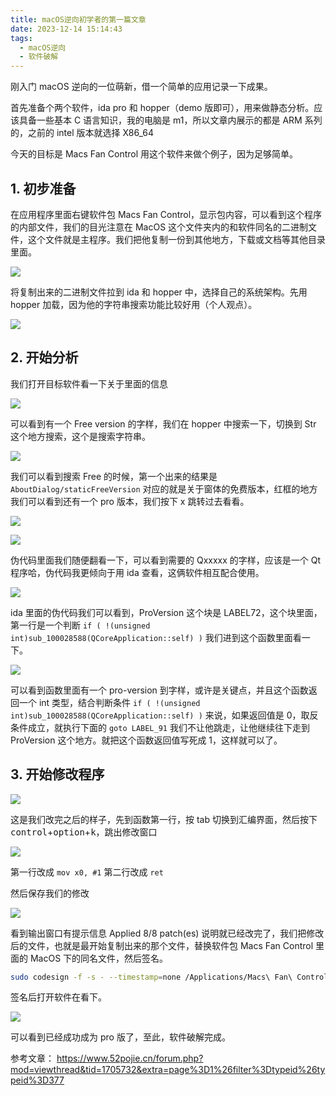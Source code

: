 ```yaml
---
title: macOS逆向初学者的第一篇文章
date: 2023-12-14 15:14:43
tags:
  - macOS逆向
  - 软件破解
---
```


刚入门 macOS 逆向的一位萌新，借一个简单的应用记录一下成果。

首先准备个两个软件，ida pro 和 hopper（demo 版即可），用来做静态分析。应该具备一些基本 C 语言知识，我的电脑是 m1，所以文章内展示的都是 ARM 系列的，之前的 intel 版本就选择 X86_64

今天的目标是 Macs Fan Control 用这个软件来做个例子，因为足够简单。

## 1. 初步准备

在应用程序里面右键软件包 Macs Fan Control，显示包内容，可以看到这个程序的内部文件，我们的目光注意在 MacOS 这个文件夹内的和软件同名的二进制文件，这个文件就是主程序。我们把他复制一份到其他地方，下载或文档等其他目录里面。

![](image.png)

将复制出来的二进制文件拉到 ida 和 hopper 中，选择自己的系统架构。先用 hopper 加载，因为他的字符串搜索功能比较好用（个人观点）。

![](image-1.png)

## 2. 开始分析

我们打开目标软件看一下关于里面的信息

![](image-2.png)

可以看到有一个 Free version 的字样，我们在 hopper 中搜索一下，切换到 Str 这个地方搜索，这个是搜索字符串。

![](image-3.png)

我们可以看到搜索 Free 的时候，第一个出来的结果是 `AboutDialog/staticFreeVersion` 对应的就是关于窗体的免费版本，红框的地方我们可以看到还有一个 pro 版本，我们按下 x 跳转过去看看。

![](image-4.png)

![](image-5.png)

伪代码里面我们随便翻看一下，可以看到需要的 Qxxxxx 的字样，应该是一个 Qt 程序哈，伪代码我更倾向于用 ida 查看，这俩软件相互配合使用。

![](image-6.png)

ida 里面的伪代码我们可以看到，ProVersion 这个块是 LABEL72，这个块里面，第一行是一个判断 `if ( !(unsigned int)sub_100028588(QCoreApplication::self) )` 我们进到这个函数里面看一下。

![](image-7.png)

可以看到函数里面有一个 pro-version 到字样，或许是关键点，并且这个函数返回一个 int 类型，结合判断条件 `if ( !(unsigned int)sub_100028588(QCoreApplication::self) )` 来说，如果返回值是 0，取反条件成立，就执行下面的 `goto LABEL_91` 我们不让他跳走，让他继续往下走到 ProVersion 这个地方。就把这个函数返回值写死成 1，这样就可以了。

## 3. 开始修改程序

![](image-8.png)

这是我们改完之后的样子，先到函数第一行，按 tab 切换到汇编界面，然后按下 <kbd>control</kbd>+<kbd>option</kbd>+<kbd>k</kbd>，跳出修改窗口

![](image-9.png)

第一行改成 `mov x0, #1` 第二行改成 `ret`

然后保存我们的修改

![](image-10.png)

看到输出窗口有提示信息 Applied 8/8 patch(es) 说明就已经改完了，我们把修改后的文件，也就是最开始复制出来的那个文件，替换软件包 Macs Fan Control 里面的 MacOS 下的同名文件，然后签名。

```bash
sudo codesign -f -s - --timestamp=none /Applications/Macs\ Fan\ Control.app
```

签名后打开软件在看下。

![](image-11.png)

可以看到已经成功成为 pro 版了，至此，软件破解完成。

参考文章： https://www.52pojie.cn/forum.php?mod=viewthread&tid=1705732&extra=page%3D1%26filter%3Dtypeid%26typeid%3D377
